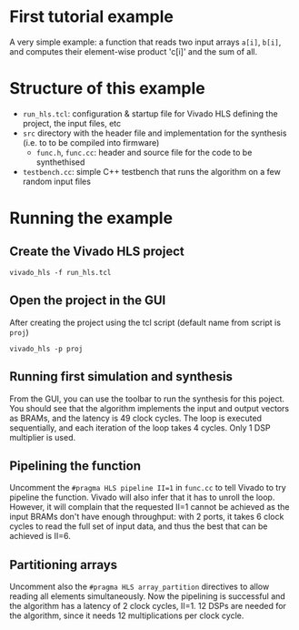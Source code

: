 # First tutorial example

A very simple example: a function that reads two input arrays `a[i]`, `b[i]`, and computes their element-wise product 'c[i]' and the sum of all.

# Structure of this example

* `run_hls.tcl`: configuration & startup file for Vivado HLS defining the project, the input files, etc
* `src` directory with the header file and implementation for the synthesis (i.e. to to be compiled into firmware)
   * `func.h`, `func.cc`: header and source file for the code to be synthethised
* `testbench.cc`: simple C++ testbench that runs the algorithm on a few random input files

# Running the example
## Create the Vivado HLS project 
`vivado_hls -f run_hls.tcl`

## Open the project in the GUI
After creating the project using the tcl script (default name from script is `proj`)

`vivado_hls -p proj`

## Running first simulation and synthesis

From the GUI, you can use the toolbar to run the synthesis for this poject.
You should see that the algorithm implements the input and output vectors as BRAMs, and the latency is 49 clock cycles. 
The loop is executed sequentially, and each iteration of the loop takes 4 cycles.
Only 1 DSP multiplier is used.

## Pipelining the function

Uncomment the `#pragma HLS pipeline II=1` in `func.cc` to tell Vivado to try pipeline the function.
Vivado will also infer that it has to unroll the loop.
However, it will complain that the requested II=1 cannot be achieved as the input BRAMs don't have enough throughput: with 2 ports, it takes 6 clock cycles to read the full set of input data, and thus the best that can be achieved is II=6.

## Partitioning arrays

Uncomment also the `#pragma HLS array_partition` directives to allow reading all elements simultaneously.
Now the pipelining is successful and the algorithm has a latency of 2 clock cycles, II=1.
12 DSPs are needed for the algorithm, since it needs 12 multiplications per clock cycle.
